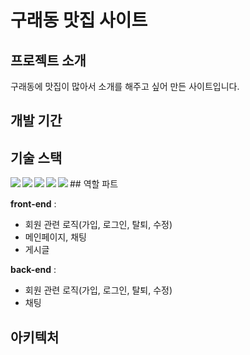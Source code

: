 <h1> 구래동 맛집 사이트 </h1>

<h2> 프로젝트 소개 </h2>

구래동에 맛집이 많아서 소개를 해주고 싶어 만든 사이트입니다.

<h2> 개발 기간 </h2>


## 기술 스택 

<img src="https://img.shields.io/badge/javascript-F7DF1E?style=for-the-badge&logo=javascript&logoColor=black" align='left'>
<img src="https://img.shields.io/badge/amazonaws-232F3E?style=for-the-badge&logo=amazonaws&logoColor=white" align="left">
<img src="https://img.shields.io/badge/nginx-009639?style=for-the-badge&logo=nginx&logoColor=white" align="left">
<img src="https://img.shields.io/badge/Docker-2496ed?style=for-the-badge&logo=docker&logoColor=white" align="left">
<img src="https://img.shields.io/badge/golang-F7DF1E?style=for-the-badge&logo=golang&logoColor=black" align="left">
## 역할 파트

**front-end** :
- 회원 관련 로직(가입, 로그인, 탈퇴, 수정)
- 메인페이지, 채팅
- 게시글


**back-end** :
- 회원 관련 로직(가입, 로그인, 탈퇴, 수정)
- 채팅


## 아키텍처



